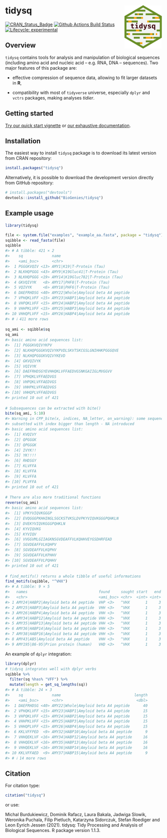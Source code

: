 
# tidysq <a href='https://biogenies.info/tidysq/'><img src='man/figures/logo.png' align="right" height="139" /></a>

<!-- badges: start -->

[![CRAN_Status_Badge](http://www.r-pkg.org/badges/version/tidysq)](https://cran.r-project.org/package=tidysq)
[![Github Actions Build
Status](https://github.com/BioGenies/tidysq/workflows/R-CMD-check-bioc/badge.svg)](https://github.com/BioGenies/tidysq/actions)
[![Lifecycle:
experimental](https://img.shields.io/badge/lifecycle-experimental-orange.svg)](https://lifecycle.r-lib.org/articles/stages.html#experimental)
<!-- badges: end -->

## Overview

`tidysq` contains tools for analysis and manipulation of biological
sequences (including amino acid and nucleic acid – e.g. RNA, DNA –
sequences). Two major features of this package are:

- effective compression of sequence data, allowing to fit larger
  datasets in **R**,

- compatibility with most of `tidyverse` universe, especially `dplyr`
  and `vctrs` packages, making analyses *tidier*.

## Getting started

[Try our quick start
vignette](http://biogenies.info/tidysq/articles/quick-start.html) or
[our exhaustive
documentation](http://biogenies.info/tidysq/reference/index.html).

## Installation

The easiest way to install `tidysq` package is to download its latest
version from CRAN repository:

``` r
install.packages("tidysq")
```

Alternatively, it is possible to download the development version
directly from GitHub repository:

``` r
# install.packages("devtools")
devtools::install_github("BioGenies/tidysq")
```

## Example usage

``` r
library(tidysq)
```

``` r
file <- system.file("examples", "example_aa.fasta", package = "tidysq")
sqibble <- read_fasta(file)
sqibble
#> # A tibble: 421 × 2
#>    sq             name                               
#>    <ami_bsc>      <chr>                              
#>  1 PGGGKVQIV <13> AMY1|K19|T-Protein (Tau)           
#>  2 NLKHQPGGG <43> AMY9|K19Gluc41|T-Protein (Tau)     
#>  3 NLKHQPGGG <19> AMY14|K19Gluc782|T-Protein (Tau)   
#>  4 GKVQIVYK   <8> AMY17|PHF8|T-Protein (Tau)         
#>  5 VQIVYK     <6> AMY18|PHF6|T-Protein (Tau)         
#>  6 DAEFRHDSG <40> AMY22|Whole|Amyloid beta A4 peptide
#>  7 VPHQKLVFF <15> AMY23|HABP1|Amyloid beta A4 peptide
#>  8 VHPQKLVFF <15> AMY24|HABP2|Amyloid beta A4 peptide
#>  9 VHHPKLVFF <15> AMY25|HABP3|Amyloid beta A4 peptide
#> 10 VHHQPLVFF <15> AMY26|HABP4|Amyloid beta A4 peptide
#> # ℹ 411 more rows

sq_ami <- sqibble$sq
sq_ami
#> basic amino acid sequences list:
#>  [1] PGGGKVQIVYKPV                                                          <13>
#>  [2] NLKHQPGGGKVQIVYKPVDLSKVTSKCGSLGNIHHKPGGGQVE                            <43>
#>  [3] NLKHQPGGGKVQIVYKEVD                                                    <19>
#>  [4] GKVQIVYK                                                                <8>
#>  [5] VQIVYK                                                                  <6>
#>  [6] DAEFRHDSGYEVHHQKLVFFAEDVGSNKGAIIGLMVGGVV                               <40>
#>  [7] VPHQKLVFFAEDVGS                                                        <15>
#>  [8] VHPQKLVFFAEDVGS                                                        <15>
#>  [9] VHHPKLVFFAEDVGS                                                        <15>
#> [10] VHHQPLVFFAEDVGS                                                        <15>
#> printed 10 out of 421

# Subsequences can be extracted with bite()
bite(sq_ami, 5:10)
#> Warning in CPP_bite(x, indices, NA_letter, on_warning): some sequences are
#> subsetted with index bigger than length - NA introduced
#> basic amino acid sequences list:
#>  [1] KVQIVY                                                                  <6>
#>  [2] QPGGGK                                                                  <6>
#>  [3] QPGGGK                                                                  <6>
#>  [4] IVYK!!                                                                  <6>
#>  [5] YK!!!!                                                                  <6>
#>  [6] RHDSGY                                                                  <6>
#>  [7] KLVFFA                                                                  <6>
#>  [8] KLVFFA                                                                  <6>
#>  [9] KLVFFA                                                                  <6>
#> [10] PLVFFA                                                                  <6>
#> printed 10 out of 421

# There are also more traditional functions
reverse(sq_ami)
#> basic amino acid sequences list:
#>  [1] VPKYVIQVKGGGP                                                          <13>
#>  [2] EVQGGGPKHHINGLSGCKSTVKSLDVPKYVIQVKGGGPQHKLN                            <43>
#>  [3] DVEKYVIQVKGGGPQHKLN                                                    <19>
#>  [4] KYVIQVKG                                                                <8>
#>  [5] KYVIQV                                                                  <6>
#>  [6] VVGGVMLGIIAGKNSGVDEAFFVLKQHHVEYGSDHRFEAD                               <40>
#>  [7] SGVDEAFFVLKQHPV                                                        <15>
#>  [8] SGVDEAFFVLKQPHV                                                        <15>
#>  [9] SGVDEAFFVLKPHHV                                                        <15>
#> [10] SGVDEAFFVLPQHHV                                                        <15>
#> printed 10 out of 421

# find_motifs() returns a whole tibble of useful informations
find_motifs(sqibble, "^VHX")
#> # A tibble: 9 × 5
#>   names                                found     sought start   end
#>   <chr>                                <ami_bsc> <chr>  <int> <int>
#> 1 AMY24|HABP2|Amyloid beta A4 peptide  VHP <3>   ^VHX       1     3
#> 2 AMY25|HABP3|Amyloid beta A4 peptide  VHH <3>   ^VHX       1     3
#> 3 AMY26|HABP4|Amyloid beta A4 peptide  VHH <3>   ^VHX       1     3
#> 4 AMY34|HABP12|Amyloid beta A4 peptide VHH <3>   ^VHX       1     3
#> 5 AMY35|HABP13|Amyloid beta A4 peptide VHH <3>   ^VHX       1     3
#> 6 AMY36|HABP14|Amyloid beta A4 peptide VHH <3>   ^VHX       1     3
#> 7 AMY38|HABP16|Amyloid beta A4 peptide VHH <3>   ^VHX       1     3
#> 8 AMY43|AB5|Amyloid beta A4 peptide    VHH <3>   ^VHX       1     3
#> 9 AMY195|86-95|Prion protein (human)   VHD <3>   ^VHX       1     3
```

An example of `dplyr` integration:

``` r
library(dplyr)
# tidysq integrates well with dplyr verbs
sqibble %>%
  filter(sq %has% "VFF") %>%
  mutate(length = get_sq_lengths(sq))
#> # A tibble: 24 × 3
#>    sq             name                                 length
#>    <ami_bsc>      <chr>                                 <dbl>
#>  1 DAEFRHDSG <40> AMY22|Whole|Amyloid beta A4 peptide      40
#>  2 VPHQKLVFF <15> AMY23|HABP1|Amyloid beta A4 peptide      15
#>  3 VHPQKLVFF <15> AMY24|HABP2|Amyloid beta A4 peptide      15
#>  4 VHHPKLVFF <15> AMY25|HABP3|Amyloid beta A4 peptide      15
#>  5 VHHQPLVFF <15> AMY26|HABP4|Amyloid beta A4 peptide      15
#>  6 KKLVFFPED  <9> AMY32|HABP10|Amyloid beta A4 peptide      9
#>  7 VHHQEKLVF <16> AMY34|HABP12|Amyloid beta A4 peptide     16
#>  8 VHHQEKLVF <16> AMY35|HABP13|Amyloid beta A4 peptide     16
#>  9 VHHQEKLVF <16> AMY36|HABP14|Amyloid beta A4 peptide     16
#> 10 KKLVFFAED  <9> AMY37|HABP15|Amyloid beta A4 peptide      9
#> # ℹ 14 more rows
```

## Citation

For citation type:

``` r
citation("tidysq")
```

or use:

Michal Burdukiewicz, Dominik Rafacz, Laura Bakala, Jadwiga Slowik,
Weronika Puchala, Filip Pietluch, Katarzyna Sidorczuk, Stefan Roediger
and Leon Eyrich Jessen (2021). tidysq: Tidy Processing and Analysis of
Biological Sequences. R package version 1.1.3.
